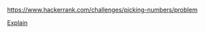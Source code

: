 https://www.hackerrank.com/challenges/picking-numbers/problem

[Explain](https://www.hackerrank.com/challenges/picking-numbers/forum/comments/517741)
